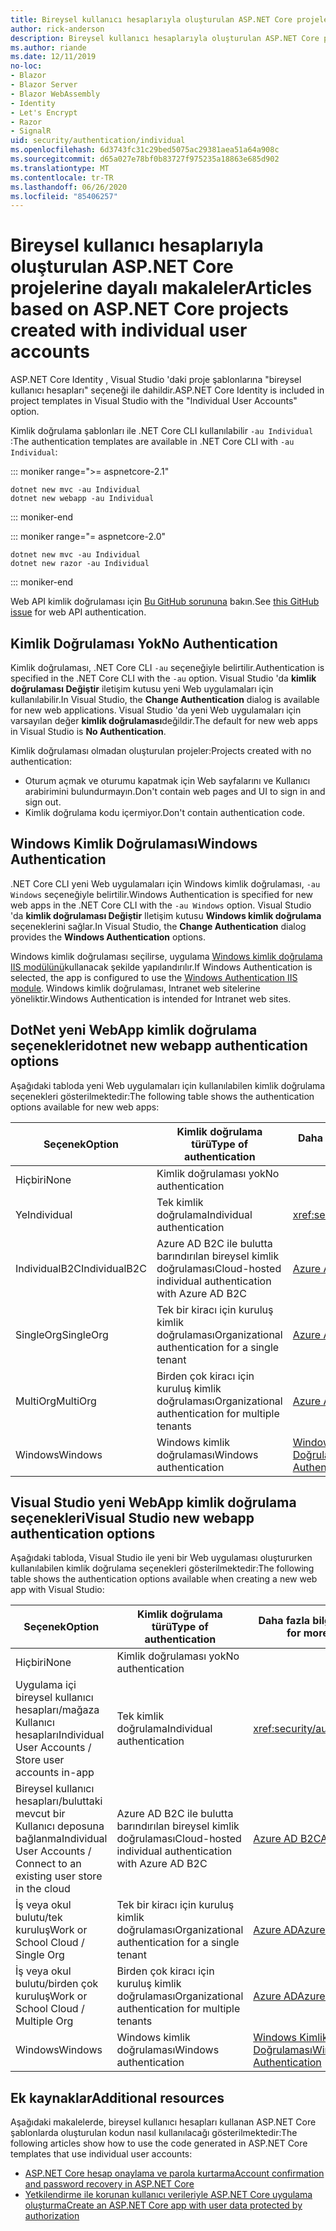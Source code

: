 ```yaml
---
title: Bireysel kullanıcı hesaplarıyla oluşturulan ASP.NET Core projelerine dayalı makaleler
author: rick-anderson
description: Bireysel kullanıcı hesaplarıyla oluşturulan ASP.NET Core projelerine göre makaleleri bulun.
ms.author: riande
ms.date: 12/11/2019
no-loc:
- Blazor
- Blazor Server
- Blazor WebAssembly
- Identity
- Let's Encrypt
- Razor
- SignalR
uid: security/authentication/individual
ms.openlocfilehash: 6d3743fc31c29bed5075ac29381aea51a64a908c
ms.sourcegitcommit: d65a027e78bf0b83727f975235a18863e685d902
ms.translationtype: MT
ms.contentlocale: tr-TR
ms.lasthandoff: 06/26/2020
ms.locfileid: "85406257"
---
```

# <a name="articles-based-on-aspnet-core-projects-created-with-individual-user-accounts"></a><span data-ttu-id="873df-103">Bireysel kullanıcı hesaplarıyla oluşturulan ASP.NET Core projelerine dayalı makaleler</span><span class="sxs-lookup"><span data-stu-id="873df-103">Articles based on ASP.NET Core projects created with individual user accounts</span></span>

<span data-ttu-id="873df-104">ASP.NET Core Identity , Visual Studio 'daki proje şablonlarına "bireysel kullanıcı hesapları" seçeneği ile dahildir.</span><span class="sxs-lookup"><span data-stu-id="873df-104">ASP.NET Core Identity is included in project templates in Visual Studio with the "Individual User Accounts" option.</span></span>

<span data-ttu-id="873df-105">Kimlik doğrulama şablonları ile .NET Core CLI kullanılabilir `-au Individual` :</span><span class="sxs-lookup"><span data-stu-id="873df-105">The authentication templates are available in .NET Core CLI with `-au Individual`:</span></span>

::: moniker range=">= aspnetcore-2.1"

```dotnetcli
dotnet new mvc -au Individual
dotnet new webapp -au Individual
```

::: moniker-end

::: moniker range="= aspnetcore-2.0"

```dotnetcli
dotnet new mvc -au Individual
dotnet new razor -au Individual
```

::: moniker-end

<span data-ttu-id="873df-106">Web API kimlik doğrulaması için [Bu GitHub sorununa](https://github.com/dotnet/AspNetCore/issues/5833) bakın.</span><span class="sxs-lookup"><span data-stu-id="873df-106">See [this GitHub issue](https://github.com/dotnet/AspNetCore/issues/5833) for web API authentication.</span></span>

<a name="no"></a>

## <a name="no-authentication"></a><span data-ttu-id="873df-107">Kimlik Doğrulaması Yok</span><span class="sxs-lookup"><span data-stu-id="873df-107">No Authentication</span></span>

<span data-ttu-id="873df-108">Kimlik doğrulaması, .NET Core CLI `-au` seçeneğiyle belirtilir.</span><span class="sxs-lookup"><span data-stu-id="873df-108">Authentication is specified in the .NET Core CLI with the `-au` option.</span></span> <span data-ttu-id="873df-109">Visual Studio 'da **kimlik doğrulaması Değiştir** iletişim kutusu yeni Web uygulamaları için kullanılabilir.</span><span class="sxs-lookup"><span data-stu-id="873df-109">In Visual Studio, the **Change Authentication** dialog is available for new web applications.</span></span> <span data-ttu-id="873df-110">Visual Studio 'da yeni Web uygulamaları için varsayılan değer **kimlik doğrulaması**değildir.</span><span class="sxs-lookup"><span data-stu-id="873df-110">The default for new web apps in Visual Studio is **No Authentication**.</span></span>

<span data-ttu-id="873df-111">Kimlik doğrulaması olmadan oluşturulan projeler:</span><span class="sxs-lookup"><span data-stu-id="873df-111">Projects created with no authentication:</span></span>

* <span data-ttu-id="873df-112">Oturum açmak ve oturumu kapatmak için Web sayfalarını ve Kullanıcı arabirimini bulundurmayın.</span><span class="sxs-lookup"><span data-stu-id="873df-112">Don't contain web pages and UI to sign in and sign out.</span></span>
* <span data-ttu-id="873df-113">Kimlik doğrulama kodu içermiyor.</span><span class="sxs-lookup"><span data-stu-id="873df-113">Don't contain authentication code.</span></span>

<a name="win"></a>

## <a name="windows-authentication"></a><span data-ttu-id="873df-114">Windows Kimlik Doğrulaması</span><span class="sxs-lookup"><span data-stu-id="873df-114">Windows Authentication</span></span>

<span data-ttu-id="873df-115">.NET Core CLI yeni Web uygulamaları için Windows kimlik doğrulaması, `-au Windows` seçeneğiyle belirtilir.</span><span class="sxs-lookup"><span data-stu-id="873df-115">Windows Authentication is specified for new web apps in the .NET Core CLI with the `-au Windows` option.</span></span> <span data-ttu-id="873df-116">Visual Studio 'da **kimlik doğrulaması Değiştir** Iletişim kutusu **Windows kimlik doğrulama** seçeneklerini sağlar.</span><span class="sxs-lookup"><span data-stu-id="873df-116">In Visual Studio, the **Change Authentication** dialog provides the **Windows Authentication** options.</span></span>

<span data-ttu-id="873df-117">Windows kimlik doğrulaması seçilirse, uygulama [Windows kimlik doğrulama IIS modülünü](xref:host-and-deploy/iis/modules)kullanacak şekilde yapılandırılır.</span><span class="sxs-lookup"><span data-stu-id="873df-117">If Windows Authentication is selected, the app is configured to use the [Windows Authentication IIS module](xref:host-and-deploy/iis/modules).</span></span> <span data-ttu-id="873df-118">Windows kimlik doğrulaması, Intranet web sitelerine yöneliktir.</span><span class="sxs-lookup"><span data-stu-id="873df-118">Windows Authentication is intended for Intranet web sites.</span></span>

## <a name="dotnet-new-webapp-authentication-options"></a><span data-ttu-id="873df-119">DotNet yeni WebApp kimlik doğrulama seçenekleri</span><span class="sxs-lookup"><span data-stu-id="873df-119">dotnet new webapp authentication options</span></span>

<span data-ttu-id="873df-120">Aşağıdaki tabloda yeni Web uygulamaları için kullanılabilen kimlik doğrulama seçenekleri gösterilmektedir:</span><span class="sxs-lookup"><span data-stu-id="873df-120">The following table shows the authentication options available for new web apps:</span></span>

| <span data-ttu-id="873df-121">Seçenek</span><span class="sxs-lookup"><span data-stu-id="873df-121">Option</span></span> | <span data-ttu-id="873df-122">Kimlik doğrulama türü</span><span class="sxs-lookup"><span data-stu-id="873df-122">Type of authentication</span></span> | <span data-ttu-id="873df-123">Daha fazla bilgi için bağlantı</span><span class="sxs-lookup"><span data-stu-id="873df-123">Link for more information</span></span> |
 | ----------------- | ------------ | ---------- |
| <span data-ttu-id="873df-124">Hiçbiri</span><span class="sxs-lookup"><span data-stu-id="873df-124">None</span></span>            |  <span data-ttu-id="873df-125">Kimlik doğrulaması yok</span><span class="sxs-lookup"><span data-stu-id="873df-125">No authentication</span></span> | | 
| <span data-ttu-id="873df-126">Ye</span><span class="sxs-lookup"><span data-stu-id="873df-126">Individual</span></span>      |  <span data-ttu-id="873df-127">Tek kimlik doğrulama</span><span class="sxs-lookup"><span data-stu-id="873df-127">Individual authentication</span></span> | <xref:security/authentication/identity>
| <span data-ttu-id="873df-128">IndividualB2C</span><span class="sxs-lookup"><span data-stu-id="873df-128">IndividualB2C</span></span>   |  <span data-ttu-id="873df-129">Azure AD B2C ile bulutta barındırılan bireysel kimlik doğrulaması</span><span class="sxs-lookup"><span data-stu-id="873df-129">Cloud-hosted individual authentication with Azure AD B2C</span></span> | [<span data-ttu-id="873df-130">Azure AD B2C</span><span class="sxs-lookup"><span data-stu-id="873df-130">Azure AD B2C</span></span>](/azure/active-directory-b2c/) |
| <span data-ttu-id="873df-131">SingleOrg</span><span class="sxs-lookup"><span data-stu-id="873df-131">SingleOrg</span></span>       |  <span data-ttu-id="873df-132">Tek bir kiracı için kuruluş kimlik doğrulaması</span><span class="sxs-lookup"><span data-stu-id="873df-132">Organizational authentication for a single tenant</span></span> | [<span data-ttu-id="873df-133">Azure AD</span><span class="sxs-lookup"><span data-stu-id="873df-133">Azure AD</span></span>](/azure/active-directory/develop/quickstart-v2-aspnet-core-webapp) |
| <span data-ttu-id="873df-134">MultiOrg</span><span class="sxs-lookup"><span data-stu-id="873df-134">MultiOrg</span></span>        |  <span data-ttu-id="873df-135">Birden çok kiracı için kuruluş kimlik doğrulaması</span><span class="sxs-lookup"><span data-stu-id="873df-135">Organizational authentication for multiple tenants</span></span> | [<span data-ttu-id="873df-136">Azure AD</span><span class="sxs-lookup"><span data-stu-id="873df-136">Azure AD</span></span>](/azure/active-directory/develop/quickstart-v2-aspnet-core-webapp) |
| <span data-ttu-id="873df-137">Windows</span><span class="sxs-lookup"><span data-stu-id="873df-137">Windows</span></span>         |  <span data-ttu-id="873df-138">Windows kimlik doğrulaması</span><span class="sxs-lookup"><span data-stu-id="873df-138">Windows authentication</span></span> | [<span data-ttu-id="873df-139">Windows Kimlik Doğrulaması</span><span class="sxs-lookup"><span data-stu-id="873df-139">Windows Authentication</span></span>](xref:security/authentication/windowsauth)

## <a name="visual-studio-new-webapp-authentication-options"></a><span data-ttu-id="873df-140">Visual Studio yeni WebApp kimlik doğrulama seçenekleri</span><span class="sxs-lookup"><span data-stu-id="873df-140">Visual Studio new webapp authentication options</span></span>

<span data-ttu-id="873df-141">Aşağıdaki tabloda, Visual Studio ile yeni bir Web uygulaması oluştururken kullanılabilen kimlik doğrulama seçenekleri gösterilmektedir:</span><span class="sxs-lookup"><span data-stu-id="873df-141">The following table shows the authentication options available when creating a new web app with Visual Studio:</span></span>

| <span data-ttu-id="873df-142">Seçenek</span><span class="sxs-lookup"><span data-stu-id="873df-142">Option</span></span> | <span data-ttu-id="873df-143">Kimlik doğrulama türü</span><span class="sxs-lookup"><span data-stu-id="873df-143">Type of authentication</span></span> | <span data-ttu-id="873df-144">Daha fazla bilgi için bağlantı</span><span class="sxs-lookup"><span data-stu-id="873df-144">Link for more information</span></span> |
 | ----------------- | ------------ | ---------- |
| <span data-ttu-id="873df-145">Hiçbiri</span><span class="sxs-lookup"><span data-stu-id="873df-145">None</span></span>            |  <span data-ttu-id="873df-146">Kimlik doğrulaması yok</span><span class="sxs-lookup"><span data-stu-id="873df-146">No authentication</span></span> | | 
| <span data-ttu-id="873df-147">Uygulama içi bireysel kullanıcı hesapları/mağaza Kullanıcı hesapları</span><span class="sxs-lookup"><span data-stu-id="873df-147">Individual User Accounts / Store user accounts in-app</span></span> |  <span data-ttu-id="873df-148">Tek kimlik doğrulama</span><span class="sxs-lookup"><span data-stu-id="873df-148">Individual authentication</span></span> | <xref:security/authentication/identity> |
| <span data-ttu-id="873df-149">Bireysel kullanıcı hesapları/buluttaki mevcut bir Kullanıcı deposuna bağlanma</span><span class="sxs-lookup"><span data-stu-id="873df-149">Individual User Accounts / Connect to an existing user store in the cloud</span></span> |  <span data-ttu-id="873df-150">Azure AD B2C ile bulutta barındırılan bireysel kimlik doğrulaması</span><span class="sxs-lookup"><span data-stu-id="873df-150">Cloud-hosted individual authentication with Azure AD B2C</span></span> | [<span data-ttu-id="873df-151">Azure AD B2C</span><span class="sxs-lookup"><span data-stu-id="873df-151">Azure AD B2C</span></span>](/azure/active-directory-b2c/) |
| <span data-ttu-id="873df-152">İş veya okul bulutu/tek kuruluş</span><span class="sxs-lookup"><span data-stu-id="873df-152">Work or School Cloud / Single Org</span></span>  |  <span data-ttu-id="873df-153">Tek bir kiracı için kuruluş kimlik doğrulaması</span><span class="sxs-lookup"><span data-stu-id="873df-153">Organizational authentication for a single tenant</span></span> | [<span data-ttu-id="873df-154">Azure AD</span><span class="sxs-lookup"><span data-stu-id="873df-154">Azure AD</span></span>](/azure/active-directory/develop/quickstart-v2-aspnet-core-webapp) |
| <span data-ttu-id="873df-155">İş veya okul bulutu/birden çok kuruluş</span><span class="sxs-lookup"><span data-stu-id="873df-155">Work or School Cloud / Multiple Org</span></span> |  <span data-ttu-id="873df-156">Birden çok kiracı için kuruluş kimlik doğrulaması</span><span class="sxs-lookup"><span data-stu-id="873df-156">Organizational authentication for multiple tenants</span></span> | [<span data-ttu-id="873df-157">Azure AD</span><span class="sxs-lookup"><span data-stu-id="873df-157">Azure AD</span></span>](/azure/active-directory/develop/quickstart-v2-aspnet-core-webapp) |
| <span data-ttu-id="873df-158">Windows</span><span class="sxs-lookup"><span data-stu-id="873df-158">Windows</span></span>         |  <span data-ttu-id="873df-159">Windows kimlik doğrulaması</span><span class="sxs-lookup"><span data-stu-id="873df-159">Windows authentication</span></span> | [<span data-ttu-id="873df-160">Windows Kimlik Doğrulaması</span><span class="sxs-lookup"><span data-stu-id="873df-160">Windows Authentication</span></span>](xref:security/authentication/windowsauth)

## <a name="additional-resources"></a><span data-ttu-id="873df-161">Ek kaynaklar</span><span class="sxs-lookup"><span data-stu-id="873df-161">Additional resources</span></span>

<span data-ttu-id="873df-162">Aşağıdaki makalelerde, bireysel kullanıcı hesapları kullanan ASP.NET Core şablonlarda oluşturulan kodun nasıl kullanılacağı gösterilmektedir:</span><span class="sxs-lookup"><span data-stu-id="873df-162">The following articles show how to use the code generated in ASP.NET Core templates that use individual user accounts:</span></span>

* [<span data-ttu-id="873df-163">ASP.NET Core hesap onaylama ve parola kurtarma</span><span class="sxs-lookup"><span data-stu-id="873df-163">Account confirmation and password recovery in ASP.NET Core</span></span>](xref:security/authentication/accconfirm)
* [<span data-ttu-id="873df-164">Yetkilendirme ile korunan kullanıcı verileriyle ASP.NET Core uygulama oluşturma</span><span class="sxs-lookup"><span data-stu-id="873df-164">Create an ASP.NET Core app with user data protected by authorization</span></span>](xref:security/authorization/secure-data)
